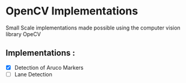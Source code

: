 # OpenCV Implementations

Small Scale implementations made possible using the computer vision library OpeCV

## Implementations :

- [x] Detection of Aruco Markers
- [ ] Lane Detection
